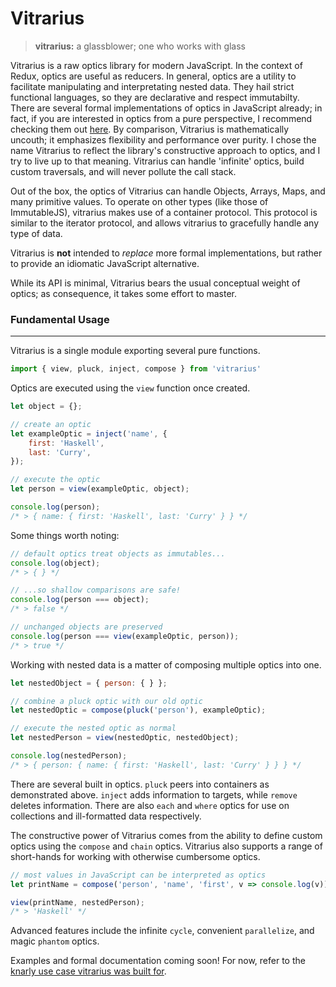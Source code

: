 # **Vitrarius**

> **vitrarius:** a glassblower; one who works with glass

Vitrarius is a raw optics library for modern JavaScript. In the context of Redux, optics are useful as reducers. In general, optics are a utility to facilitate manipulating and interpretating nested data. They hail strict functional languages, so they are declarative and respect immutabilty. There are several formal implementations of optics in JavaScript already; in fact, if you are interested in optics from a pure perspective, I recommend checking them out [here](https://www.npmjs.com/package/partial.lenses). By comparison, Vitrarius is mathematically uncouth; it emphasizes flexibility and performance over purity. I chose the name Vitrarius to reflect the library's constructive approach to optics, and I try to live up to that meaning. Vitrarius can handle 'infinite' optics, build custom traversals, and will never pollute the call stack.

Out of the box, the optics of Vitrarius can handle Objects, Arrays, Maps, and many primitive values. To operate on other types (like those of ImmutableJS), vitrarius makes use of a container protocol. This protocol is similar to the iterator protocol, and allows vitrarius to gracefully handle any type of data. 

Vitrarius is __not__ intended to _replace_ more formal implementations, but rather to provide an idiomatic JavaScript alternative. 

While its API is minimal, Vitrarius bears the usual conceptual weight of optics; as consequence, it takes some effort to master.



### **Fundamental Usage**
--------------------

Vitrarius is a single module exporting several pure functions.

``` javascript
import { view, pluck, inject, compose } from 'vitrarius'
```

Optics are executed using the `view` function once created.

``` javascript
let object = {};

// create an optic
let exampleOptic = inject('name', {
    first: 'Haskell',
    last: 'Curry',
});

// execute the optic
let person = view(exampleOptic, object);

console.log(person);
/* > { name: { first: 'Haskell', last: 'Curry' } } */
```

Some things worth noting:

``` javascript
// default optics treat objects as immutables...
console.log(object);
/* > { } */

// ...so shallow comparisons are safe!
console.log(person === object);
/* > false */

// unchanged objects are preserved
console.log(person === view(exampleOptic, person));
/* > true */
```

Working with nested data is a matter of composing multiple optics into one.

``` javascript
let nestedObject = { person: { } };

// combine a pluck optic with our old optic
let nestedOptic = compose(pluck('person'), exampleOptic);

// execute the nested optic as normal
let nestedPerson = view(nestedOptic, nestedObject);

console.log(nestedPerson);
/* > { person: { name: { first: 'Haskell', last: 'Curry' } } } */
```

There are several built in optics. `pluck` peers into containers as demonstrated above. `inject` adds information to targets, while `remove` deletes information. There are also `each` and `where` optics for use on collections and ill-formatted data respectively.

The constructive power of Vitrarius comes from the ability to define custom optics using the `compose` and `chain` optics. Vitrarius also supports a range of short-hands for working with otherwise cumbersome optics.

``` javascript
// most values in JavaScript can be interpreted as optics
let printName = compose('person', 'name', 'first', v => console.log(v));

view(printName, nestedPerson);
/* > 'Haskell' */
```

Advanced features include the infinite `cycle`, convenient `parallelize`, and magic `phantom` optics.


Examples and formal documentation coming soon! For now, refer to the [knarly use case vitrarius was built for](https://www.npmjs.com/package/silhouette).

